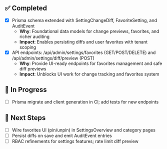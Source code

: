 
## ✅ Completed
- [x] Prisma schema extended with SettingChangeDiff, FavoriteSetting, and AuditEvent
  - **Why**: Foundational data models for change previews, favorites, and richer auditing
  - **Impact**: Enables persisting diffs and user favorites with tenant scoping
- [x] API endpoints: /api/admin/settings/favorites (GET/POST/DELETE) and /api/admin/settings/diff/preview (POST)
  - **Why**: Provide UI-ready endpoints for favorites management and safe diff previews
  - **Impact**: Unblocks UI work for change tracking and favorites system

## 🚧 In Progress
- [ ] Prisma migrate and client generation in CI; add tests for new endpoints

## 🔧 Next Steps
- [ ] Wire favorites UI (pin/unpin) in SettingsOverview and category pages
- [ ] Persist diffs on save and emit AuditEvent entries
- [ ] RBAC refinements for settings features; rate limit diff preview
